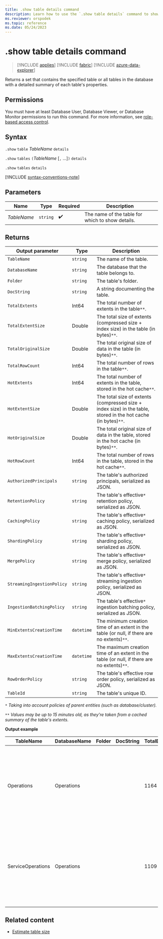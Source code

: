 ```yaml
---
title: .show table details command
description: Learn how to use the `.show table details` command to show the properties of the specified tables in the database.
ms.reviewer: orspodek
ms.topic: reference
ms.date: 05/24/2023
---
```

# .show table details command

> [!INCLUDE [applies](../includes/applies-to-version/applies.md)] [!INCLUDE [fabric](../includes/applies-to-version/fabric.md)] [!INCLUDE [azure-data-explorer](../includes/applies-to-version/azure-data-explorer.md)]

Returns a set that contains the specified table or all tables in the database with a detailed summary of each table's properties.

## Permissions

You must have at least Database User, Database Viewer, or Database Monitor permissions to run this command. For more information, see [role-based access control](../access-control/role-based-access-control.md).

## Syntax

`.show` `table` *TableName* `details`

`.show` `tables` `(`*TableName* [`,` ...]`)` `details`

`.show` `tables` `details`

[!INCLUDE [syntax-conventions-note](../includes/syntax-conventions-note.md)]

## Parameters

|Name|Type|Required|Description|
|--|--|--|--|
|*TableName*| `string` | :heavy_check_mark:|The name of the table for which to show details.|

## Returns

| Output parameter           | Type     | Description                                                                                     |
|----------------------------|----------|-------------------------------------------------------------------------------------------------|
| `TableName`                | `string` | The name of the table.                                                                          |
| `DatabaseName`             | `string` | The database that the table belongs to.                                                         |
| `Folder`                   | `string` | The table's folder.                                                                             |
| `DocString`                | `string` | A string documenting the table.                                                                 |
| `TotalExtents`             | Int64    | The total number of extents in the table`**`.                                                   |
| `TotalExtentSize`          | Double   | The total size of extents (compressed size + index size) in the table (in bytes)`**`.           |
| `TotalOriginalSize`        | Double   | The total original size of data in the table (in bytes)`**`.                                    |
| `TotalRowCount`            | Int64    | The total number of rows in the table`**`.                                                      |
| `HotExtents`               | Int64    | The total number of extents in the table, stored in the hot cache`**`.                          |
| `HotExtentSize`            | Double   | The total size of extents (compressed size + index size) in the table, stored in the hot cache (in bytes)`**`. |
| `HotOriginalSize`          | Double   | The total original size of data in the table, stored in the hot cache (in bytes)`**`.           |
| `HotRowCount`              | Int64    | The total number of rows in the table, stored in the hot cache`**`.                             |
| `AuthorizedPrincipals`     | `string` | The table's authorized principals, serialized as JSON.                                          |
| `RetentionPolicy`          | `string` | The table's effective`*` retention policy, serialized as JSON.                                  |
| `CachingPolicy`            | `string` | The table's effective`*` caching policy, serialized as JSON.                                    |
| `ShardingPolicy`           | `string` | The table's effective`*` sharding policy, serialized as JSON.                                   |
| `MergePolicy`              | `string` | The table's effective`*` merge policy, serialized as JSON.                                      |
| `StreamingIngestionPolicy` | `string` | The table's effective`*` streaming ingestion policy, serialized as JSON.                        |
| `IngestionBatchingPolicy`  | `string` | The table's effective`*` ingestion batching policy, serialized as JSON.                         |
| `MinExtentsCreationTime`   | `datetime` | The minimum creation time of an extent in the table (or null, if there are no extents)`**`.     |
| `MaxExtentsCreationTime`   | `datetime` | The maximum creation time of an extent in the table (or null, if there are no extents)`**`.     |
| `RowOrderPolicy`           | `string` | The table's effective row order policy, serialized as JSON.                                     |
| `TableId`                  | `string` | The table's unique ID.                                                           |

`*` *Taking into account policies of parent entities (such as database/cluster).*

`**` *Values may be up to 15 minutes old, as they're taken from a cached summary of the table's extents.*

**Output example**

| TableName         | DatabaseName | Folder | DocString | TotalExtents | TotalExtentSize | TotalOriginalSize | TotalRowCount | HotExtents | HotExtentSize | HotOriginalSize | HotRowCount | AuthorizedPrincipals                                                                                                                                                                               | RetentionPolicy                                                                                                                                       | CachingPolicy                                                                        | ShardingPolicy                                                                    | MergePolicy                                                                                                                                             | StreamingIngestionPolicy | IngestionBatchingPolicy | MinExtentsCreationTime      | MaxExtentsCreationTime      | TableID                      |
|-------------------|--------------|--------|-----------|--------------|-----------------|-------------------|---------------|------------|---------------|-----------------|-------------|----------------------------------------------------------------------------------------------------------------------------------------------------------------------------------------------------|-------------------------------------------------------------------------------------------------------------------------------------------------------|--------------------------------------------------------------------------------------|-----------------------------------------------------------------------------------|---------------------------------------------------------------------------------------------------------------------------------------------------------|--------------------------|-------------------------|-----------------------------|-----------------------------|-------------------------------|
| Operations        | Operations   |        |           | 1164         | 37687203        | 53451358          | 223325        | 29         | 838752        | 1388213         | 5117        | [{"Type": "AAD User", "DisplayName": "My Name (upn: alias@fabrikam.com)", "ObjectId": "a7a77777-4c21-4649-95c5-350bf486087b", "FQN": "aaduser=a7a77777-4c21-4649-95c5-350bf486087b", "Notes": ""}] | {"SoftDeletePeriod": "365.00:00:00", "ContainerRecyclingPeriod": "1.00:00:00", "ExtentsDataSizeLimitInBytes": 0, "OriginalDataSizeLimitInBytes": 0 }  | { "DataHotSpan": "4.00:00:00", "IndexHotSpan": "4.00:00:00", "ColumnOverrides": [] } | { "MaxRowCount": 750000, "MaxExtentSizeInMb": 1024, "MaxOriginalSizeInMb": 2048 } | { "RowCountUpperBoundForMerge": 0, "MaxExtentsToMerge": 100, "LoopPeriod": "01:00:00", "MaxRangeInHours": 3, "AllowRebuild": true, "AllowMerge": true } | null                     | null                    |                             |                             | 99490f60-ba91-4188-a9ad-7ce3c0cc2b0c |
| ServiceOperations | Operations   |        |           | 1109         | 76588803        | 91553069          | 110125        | 27         | 2635742       | 2929926         | 3162        | [{"Type": "AAD User", "DisplayName": "My Name (upn: alias@fabrikam.com)", "ObjectId": "a7a77777-4c21-4649-95c5-350bf486087b", "FQN": "aaduser=a7a77777-4c21-4649-95c5-350bf486087b", "Notes": ""}] | { "SoftDeletePeriod": "365.00:00:00", "ContainerRecyclingPeriod": "1.00:00:00", "ExtentsDataSizeLimitInBytes": 0, "OriginalDataSizeLimitInBytes": 0 } | { "DataHotSpan": "4.00:00:00", "IndexHotSpan": "4.00:00:00", "ColumnOverrides": [] } | { "MaxRowCount": 750000, "MaxExtentSizeInMb": 1024, "MaxOriginalSizeInMb": 2048 } | { "RowCountUpperBoundForMerge": 0, "MaxExtentsToMerge": 100, "LoopPeriod": "01:00:00", "MaxRangeInHours": 3, "AllowRebuild": true, "AllowMerge": true } | null                     | null                    | 2018-02-08 15:30:38.8489786 | 2018-02-14 07:47:28.7660267 | 873a0f60-97c1-8158-daad-b0cce73c0cc2 |

## Related content

* [Estimate table size](../management/estimate-table-size.md)
